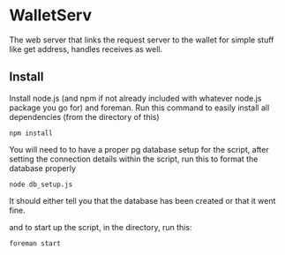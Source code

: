 WalletServ
==========
The web server that links the request server to the wallet for simple stuff like get address, handles receives as well.

Install
-------
Install node.js (and npm if not already included with whatever node.js package you go for) and foreman. Run this command to easily install all dependencies (from the directory of this)

```
npm install
```
You will need to to have a proper pg database setup for the script, after setting the connection details within the script, run this to format the database properly
```
node db_setup.js
```
It should either tell you that the database has been created or that it went fine.

and to start up the script, in the directory, run this:

```
foreman start
```
